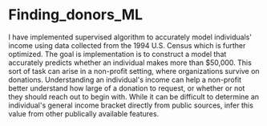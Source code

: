 # Finding_donors_ML
I have implemented supervised algorithm to accurately model individuals' income using data collected from the 1994 U.S. Census which is further optimized. The goal is implementation is to construct a model that accurately predicts whether an individual makes more than $50,000. This sort of task can arise in a non-profit setting, where organizations survive on donations. Understanding an individual's income can help a non-profit better understand how large of a donation to request, or whether or not they should reach out to begin with. While it can be difficult to determine an individual's general income bracket directly from public sources, infer this value from other publically available features.
